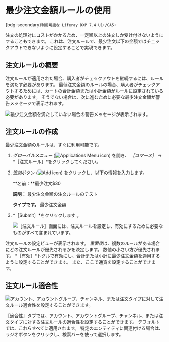 # 最少注文金額ルールの使用

{bdg-secondary}`利用可能な Liferay DXP 7.4 U1+/GA5+`

注文の処理対にコストがかかるため、一定額以上の注文しか受け付けないようにすることもできます。 これは、注文ルールで、最少注文以下の金額ではチェックアウトできないように設定することで実現できます。

## 注文ルールの概要

注文ルールが適用された場合、購入者がチェックアウトを継続するには、ルールを満たす必要があります。 最低注文金額のルールの場合、購入者がチェックアウトするためには、カートの合計金額または小計金額がルールに設定されている必要があります。 そうでない場合は、次に進むために必要な最少注文金額が警告メッセージで表示されます。

![最少注文金額を満たしていない場合の警告メッセージが表示されます。](./using-the-minimum-order-amount-rule/images/01.png)

## 注文ルールの作成

最少注文金額のルールは、すぐに利用可能です。

1. *グローバルメニュー* (![Applications Menu icon](../../images/icon-applications-menu.png)) を開き、 *［コマース］* &rarr; *［注文ルール］*をクリックしてください。
1. *追加*ボタン (![Add icon](../../images/icon-add.png)) をクリックし、以下の情報を入力します。

   **名前：**最少注文$30

   **説明：** 最少注文金額の注文ルールのテスト

   **タイプです。** 最少注文金額

1. *［Submit］*をクリックします 。

   ![［注文ルール］画面には、注文ルールを設定し、有効にするために必要なものがすべて含まれています。](./using-the-minimum-order-amount-rule/images/02.png)

注文ルールの設定ビューが表示されます。 *重要度*は、複数のルールがある場合にどの注文ルールが優先されるかを決定します。 数値の小さい方が優先されます。 *［有効］*トグルで有効にし、合計または小計に最少注文金額を適用するように設定することができます。 また、ここで通貨を設定することができます。

## 注文ルール適合性

![アカウント、アカウントグループ、チャンネル、または注文タイプに対して注文ルール適合性を設定することができます。](./using-the-minimum-order-amount-rule/images/03.png)

［適合性］タブでは、アカウント、アカウントグループ、チャンネル、または注文タイプに対する注文ルールの適合性を設定することができます。 デフォルトでは、これらすべてに適用されます。 特定のエンティティに関連付ける場合は、ラジオボタンをクリックし、検索バーを使って選択します。 
